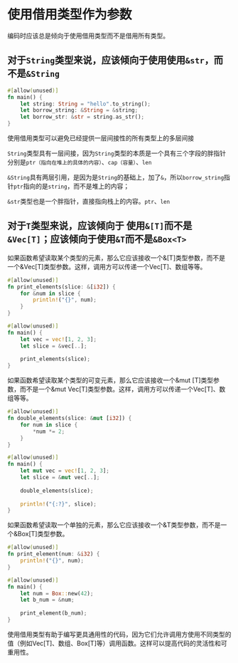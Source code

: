 # 使用借用类型作为参数

编码时应该总是倾向于使用借用类型而不是借用所有类型。

## 对于`String`类型来说，应该倾向于使用使用`&str`，而不是`&String`

```rust
#[allow(unused)]
fn main() {
    let string: String = "hello".to_string();
    let borrow_string: &String = &string;
    let borrow_str: &str = string.as_str();
}
```

使用借用类型可以避免已经提供一层间接性的所有类型上的多层间接

`String`类型具有一层间接，因为`String`类型的本质是一个具有三个字段的胖指针分别是`ptr（指向在堆上的具体的内容）`、`cap（容量）`、`len`

`&String`具有两层引用，是因为是`String`的基础上，加了`&`，所以`borrow_string`指针`ptr`指向的是`string`，而不是堆上的内容；

`&str`类型也是一个胖指针，直接指向栈上的内容。`ptr`、`len`

## 对于`T`类型来说，应该倾向于 使用`&[T]`而不是`&Vec[T]`；应该倾向于使用`&T`而不是`&Box<T>`

如果函数希望读取某个类型的元素，那么它应该接收一个&[T]类型参数，而不是一个&Vec[T]类型参数。这样，调用方可以传递一个Vec[T]、数组等等。

```rust
#[allow(unused)]
fn print_elements(slice: &[i32]) {
    for &num in slice {
        println!("{}", num);
    }
}

#[allow(unused)]
fn main() {
    let vec = vec![1, 2, 3];
    let slice = &vec[..];
    
    print_elements(slice);
}
```

如果函数希望读取某个类型的可变元素，那么它应该接收一个&mut [T]类型参数，而不是一个&mut Vec[T]类型参数。这样，调用方可以传递一个Vec[T]、数组等等。

```rust
#[allow(unused)]
fn double_elements(slice: &mut [i32]) {
    for num in slice {
        *num *= 2;
    }
}

#[allow(unused)]
fn main() {
    let mut vec = vec![1, 2, 3];
    let slice = &mut vec[..];
    
    double_elements(slice);
    
    println!("{:?}", slice);
}
```

如果函数希望读取一个单独的元素，那么它应该接收一个&T类型参数，而不是一个&Box[T]类型参数。

```rust
#[allow(unused)]
fn print_element(num: &i32) {
    println!("{}", num);
}

#[allow(unused)]
fn main() {
    let num = Box::new(42);
    let b_num = &num;
    
    print_element(b_num);
}
```

使用借用类型有助于编写更具通用性的代码，因为它们允许调用方使用不同类型的值（例如Vec[T]、数组、Box[T]等）调用函数。这样可以提高代码的灵活性和可重用性。
